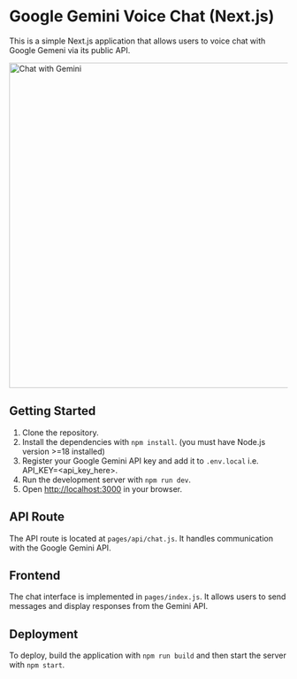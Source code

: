 # Google Gemini Voice Chat (Next.js)

This is a simple Next.js application that allows users to voice chat with Google Gemeni via its public API.

<img width="587" alt="Chat with Gemini" src="https://github.com/user-attachments/assets/505b17b0-8257-4ac1-ae6e-e7d4ee5b49f7">

## Getting Started

1. Clone the repository.
2. Install the dependencies with `npm install`. (you must have Node.js version >=18 installed)
3. Register your Google Gemini API key and add it to `.env.local` i.e. API_KEY=<api_key_here>.
4. Run the development server with `npm run dev`.
5. Open [http://localhost:3000](http://localhost:3000) in your browser.

## API Route

The API route is located at `pages/api/chat.js`. It handles communication with the Google Gemini API.

## Frontend

The chat interface is implemented in `pages/index.js`. It allows users to send messages and display responses from the Gemini API.

## Deployment

To deploy, build the application with `npm run build` and then start the server with `npm start`.

